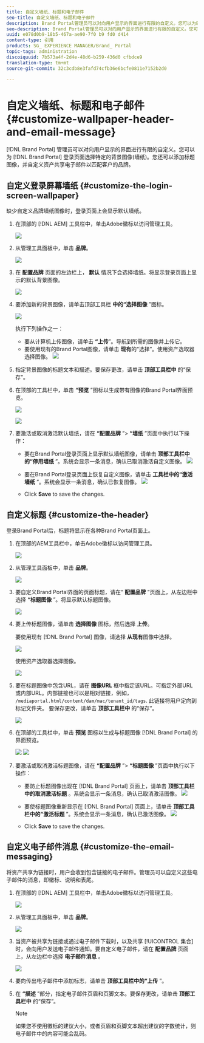 ```yaml
---
title: 自定义墙纸、标题和电子邮件
seo-title: 自定义墙纸、标题和电子邮件
description: Brand Portal管理员可以对向用户显示的界面进行有限的自定义。您可以为Brand Portal登录页面选择特定的背景图像(墙纸)。您还可以添加标题图像，并自定义资产共享电子邮件以匹配客户的品牌。
seo-description: Brand Portal管理员可以对向用户显示的界面进行有限的自定义。您可以为Brand Portal登录页面选择特定的背景图像(墙纸)。您还可以添加标题图像，并自定义资产共享电子邮件以匹配客户的品牌。
uuid: e078d0b9-18b5-467a-ae90-7f0 b9 fd0 d414
content-type: 引用
products: SG_ EXPERIENCE MANAGER/Brand_ Portal
topic-tags: administration
discoiquuid: 7b573a4f-2d4e-48d6-b259-436d0 cfbdce9
translation-type: tm+mt
source-git-commit: 32c3cdb8e3fafd74cfb36e6bcfe0811e7152b2d0

---
```



# 自定义墙纸、标题和电子邮件 {#customize-wallpaper-header-and-email-message}

[!DNL Brand Portal] 管理员可以对向用户显示的界面进行有限的自定义。您可以为 [!DNL Brand Portal] 登录页面选择特定的背景图像(墙纸)。您还可以添加标题图像，并自定义资产共享电子邮件以匹配客户的品牌。

## 自定义登录屏幕墙纸 {#customize-the-login-screen-wallpaper}

缺少自定义品牌墙纸图像时，登录页面上会显示默认墙纸。

1. 在顶部的 [!DNL AEM] 工具栏中，单击Adobe徽标以访问管理工具。

   ![](assets/aemlogo.png)

2. 从管理工具面板中，单击 **品牌**。

   ![](assets/admin-tools-panel-10.png)

3. 在 **配置品牌** 页面的左边栏上， **默认** 情况下会选择墙纸。将显示登录页面上显示的默认背景图像。

   ![](assets/default_wallpaper.png)

4. 要添加新的背景图像，请单击顶部工具栏 **中的“选择图像** ”图标。

   ![](assets/choose_wallpaperimage.png)

   执行下列操作之一：

   * 要从计算机上传图像，请单击 **“上传**”。导航到所需的图像并上传它。
   * 要使用现有的Brand Portal图像，请单击 **现有**&#x200B;的“选择”。使用资产选取器选择图像。
   ![](assets/asset-picker.png)

5. 指定背景图像的标题文本和描述。要保存更改，请单击 **顶部工具栏中** 的“保存”。

6. 在顶部的工具栏中，单击 **“预览** ”图标以生成带有图像的Brand Portal界面预览。

   ![](assets/chlimage_1.png)

   ![](assets/custom-wallpaper-preview.png)

7. 要激活或取消激活默认墙纸，请在 **“配置品牌** ”&gt; **“墙纸** ”页面中执行以下操作：

   * 要在Brand Portal登录页面上显示默认墙纸图像，请单击 **顶部工具栏中的“停用墙纸** ”。系统会显示一条消息，确认已取消激活自定义图像。
   ![](assets/chlimage_1-1.png)

   * 要在Brand Portal登录页面上恢复自定义图像，请单击 **工具栏中的“激活墙纸** ”。系统会显示一条消息，确认已恢复图像。
   ![](assets/chlimage_1-2.png)

   * Click **Save** to save the changes.



## 自定义标题 {#customize-the-header}

登录Brand Portal后，标题将显示在各种Brand Portal页面上。

1. 在顶部的AEM工具栏中，单击Adobe徽标以访问管理工具。

   ![](assets/aemlogo.png)

2. 从管理工具面板中，单击 **品牌**。

   ![](assets/admin-tools-panel-11.png)

3. 要自定义Brand Portal界面的页面标题，请在“ **配置品牌** ”页面上，从左边栏中选择 **“标题图像** ”。将显示默认标题图像。

   ![](assets/default-header.png)

4. 要上传标题图像，请单击 **选择图像** 图标，然后选择 **上传**。

   要使用现有 [!DNL Brand Portal] 图像，请选择 **从现有**&#x200B;图像中选择。

   ![](assets/choose_wallpaperimage-1.png)

   使用资产选取器选择图像。

   ![](assets/asset-picker-header.png)

5. 要在标题图像中包含URL，请在 **图像URL** 框中指定该URL。可指定外部URL或内部URL。内部链接也可以是相对链接，例如，
   `/mediaportal.html/content/dam/mac/tenant_id/tags`.
此链接将用户定向到标记文件夹。
要保存更改，请单击 **顶部工具栏中** 的“保存”。

   ![](assets/configure_brandingheaderimageurl.png)

6. 在顶部的工具栏中，单击 **预览** 图标以生成与标题图像 [!DNL Brand Portal] 的界面预览。

   ![](assets/chlimage_1-3.png)
   ![](assets/custom_header_preview.png)

7. 要激活或取消激活标题图像，请在 **“配置品牌** ”&gt; **“标题图像** ”页面中执行以下操作：

   * 要防止标题图像出现在 [!DNL Brand Portal] 页面上，请单击 **顶部工具栏中的取消激活标题** 。系统会显示一条消息，确认已取消激活图像。
   ![](assets/chlimage_1-4.png)

   * 要使标题图像重新显示在 [!DNL Brand Portal] 页面上，请单击 **顶部工具栏中的“激活标题** ”。系统会显示一条消息，确认已激活图像。
   ![](assets/chlimage_1-5.png)

   * Click **Save** to save the changes.



## 自定义电子邮件消息 {#customize-the-email-messaging}

将资产共享为链接时，用户会收到包含链接的电子邮件。管理员可以自定义这些电子邮件的消息，即徽标、说明和表尾。

1. 在顶部的 [!DNL AEM] 工具栏中，单击Adobe徽标以访问管理工具。

   ![](assets/aemlogo.png)

2. 从管理工具面板中，单击 **品牌**。

   ![](assets/admin-tools-panel-12.png)

3. 当资产被共享为链接或通过电子邮件下载时，以及共享 [!UICONTROL 集合] 时，会向用户发送电子邮件通知。要自定义电子邮件，请在 **配置品牌** 页面上，从左边栏中选择 **电子邮件消息** 。

   ![](assets/configure-branding-page-email.png)

4. 要向传出电子邮件中添加标志，请单击 **顶部工具栏中的“上传** ”。

5. 在 **“描述** ”部分，指定电子邮件页眉和页脚文本。要保存更改，请单击 **顶部工具栏中** 的“保存”。

   >[!NOTE]
   >
   >如果您不使用徽标的建议大小，或者页眉和页脚文本超出建议的字数统计，则电子邮件中的内容可能会乱码。
